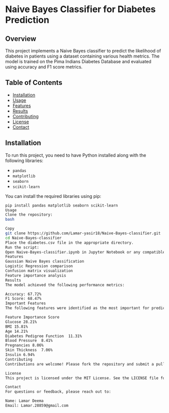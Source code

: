 # Naive Bayes Classifier for Diabetes Prediction

## Overview
This project implements a Naive Bayes classifier to predict the likelihood of diabetes in patients using a dataset containing various health metrics. The model is trained on the Pima Indians Diabetes Database and evaluated using accuracy and F1 score metrics.

## Table of Contents
- [Installation](#installation)
- [Usage](#usage)
- [Features](#features)
- [Results](#results)
- [Contributing](#contributing)
- [License](#license)
- [Contact](#contact)

## Installation
To run this project, you need to have Python installed along with the following libraries:

- `pandas`
- `matplotlib`
- `seaborn`
- `scikit-learn`

You can install the required libraries using pip:

```bash
pip install pandas matplotlib seaborn scikit-learn
Usage
Clone the repository:
bash

Copy
git clone https://github.com/Lamar-yasir18/Naive-Bayes-classifier.git
cd Naive-Bayes-classifier
Place the diabetes.csv file in the appropriate directory.
Run the script:
Open Naive-Bayes-classifier.ipynb in Jupyter Notebook or any compatible environment.
Features
Gaussian Naive Bayes classification
Logistic Regression comparison
Confusion matrix visualization
Feature importance analysis
Results
The model achieved the following performance metrics:

Accuracy: 67.72%
F1 Score: 68.47%
Important Features
The following features were identified as the most important for predicting diabetes:

Feature	Importance Score
Glucose	28.21%
BMI	15.81%
Age	14.21%
Diabetes Pedigree Function	11.31%
Blood Pressure	8.41%
Pregnancies	8.06%
Skin Thickness	7.06%
Insulin	6.94%
Contributing
Contributions are welcome! Please fork the repository and submit a pull request for any improvements or bug fixes.

License
This project is licensed under the MIT License. See the LICENSE file for details.

Contact
For questions or feedback, please reach out to:

Name: Lamar Deema
Email: Lamar.28859@gmail.com
